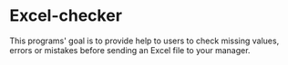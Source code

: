 # Excel-checker
This programs' goal is to provide help to users to check missing values, errors or mistakes before sending an Excel file to your manager.
